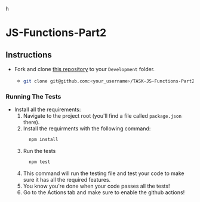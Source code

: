 h 
# JS-Functions-Part2

## Instructions

- Fork and clone [this repository](https://github.com/JoinCODED/TASK-JS-Functions-Part2) to your `Development` folder.
  - ```bash
    git clone git@github.com:<your_username>/TASK-JS-Functions-Part2.git
    ```

### Running The Tests

- Install all the requirements:
  1.  Navigate to the project root (you'll find a file called `package.json` there).
  2.  Install the requirments with the following command:
      ```bash
        npm install
      ```
  3.  Run the tests
      ```bash
        npm test
      ```
  4.  This command will run the testing file and test your code to make sure it has all the required features.
  5.  You know you're done when your code passes all the tests!
  6.  Go to the Actions tab and make sure to enable the github actions!
